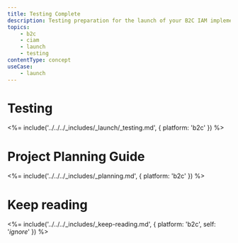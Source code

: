 ```yaml
---
title: Testing Complete
description: Testing preparation for the launch of your B2C IAM implementation.
topics:
    - b2c
    - ciam
    - launch
    - testing
contentType: concept
useCase:
    - launch
---
```


# Testing

<%= include('../../../_includes/_launch/_testing.md', { platform: 'b2c' }) %>

# Project Planning Guide

<%= include('../../../_includes/_planning.md', { platform: 'b2c' }) %>

# Keep reading
<!-- self: *ignore* to show launch prep to navigate back -->
<%= include('../../../_includes/_keep-reading.md', { platform: 'b2c', self: '*ignore*' }) %>
